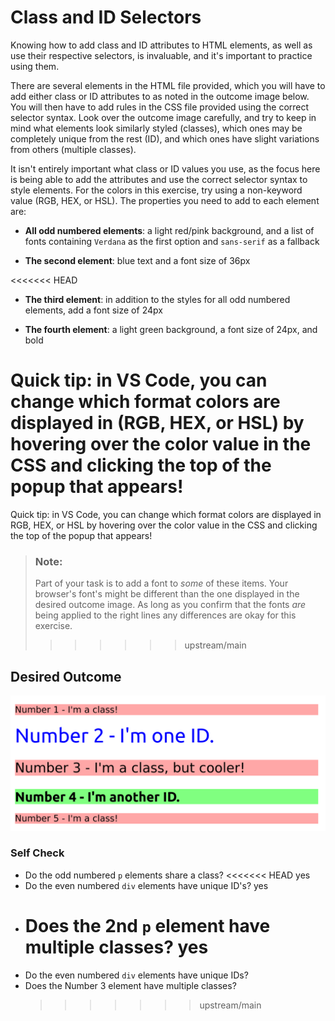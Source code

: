 # Class and ID Selectors

Knowing how to add class and ID attributes to HTML elements, as well as use
their respective selectors, is invaluable, and it's important to practice using
them.

There are several elements in the HTML file provided, which you will have to add
either class or ID attributes to as noted in the outcome image below. You will
then have to add rules in the CSS file provided using the correct selector
syntax. Look over the outcome image carefully, and try to keep in mind what
elements look similarly styled (classes), which ones may be completely unique
from the rest (ID), and which ones have slight variations from others (multiple
classes).

It isn't entirely important what class or ID values you use, as the focus here
is being able to add the attributes and use the correct selector syntax to style
elements. For the colors in this exercise, try using a non-keyword value
(RGB, HEX, or HSL). The properties you need to add to each element are:

- **All odd numbered elements**: a light red/pink background, and a list of
  fonts containing `Verdana` as the first option and `sans-serif` as a fallback

- **The second element**: blue text and a font size of 36px

<<<<<<< HEAD

- **The third element**: in addition to the styles for all odd numbered
  elements, add a font size of 24px

- **The fourth element**: a light green background, a font size of 24px, and
  bold

Quick tip: in VS Code, you can change which format colors are displayed in
(RGB, HEX, or HSL) by hovering over the color value in the CSS and clicking the
top of the popup that appears!
=======
Quick tip: in VS Code, you can change which format colors are displayed in RGB, HEX, or HSL by hovering over the color value in the CSS and clicking the top of the popup that appears!

> ### Note:
>
> Part of your task is to add a font to _some_ of these items. Your browser's font's might be different than the one displayed in the desired outcome image. As long as you confirm that the fonts _are_ being applied to the right lines any differences are okay for this exercise.
>
> > > > > > > upstream/main

## Desired Outcome

![desired outcome](./desired-outcome.png)

### Self Check

- Do the odd numbered `p` elements share a class?
  <<<<<<< HEAD
  yes
- Do the even numbered `div` elements have unique ID's?
  yes
- Does the 2nd `p` element have multiple classes?
  yes
  =======
- Do the even numbered `div` elements have unique IDs?
- Does the Number 3 element have multiple classes?
  > > > > > > > upstream/main
